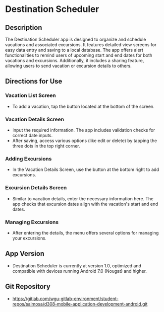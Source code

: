# Destination Scheduler

## Description
The Destination Scheduler app is designed to organize and schedule vacations and associated excursions. It features detailed view screens for easy data entry and saving to a local database. The app offers alert functionalities to remind users of upcoming start and end dates for both vacations and excursions. Additionally, it includes a sharing feature, allowing users to send vacation or excursion details to others.

## Directions for Use

### Vacation List Screen
- To add a vacation, tap the button located at the bottom of the screen.

### Vacation Details Screen
- Input the required information. The app includes validation checks for correct date inputs.
- After saving, access various options (like edit or delete) by tapping the three dots in the top right corner.

### Adding Excursions
- In the Vacation Details Screen, use the button at the bottom right to add excursions.

### Excursion Details Screen
- Similar to vacation details, enter the necessary information here. The app checks that excursion dates align with the vacation's start and end dates.

### Managing Excursions
- After entering the details, the menu offers several options for managing your excursions.

## App Version
- Destination Scheduler is currently at version 1.0, optimized and compatible with devices running Android 7.0 (Nougat) and higher.


## Git Repository
- https://gitlab.com/wgu-gitlab-environment/student-repos/salmosa/d308-mobile-application-development-android.git